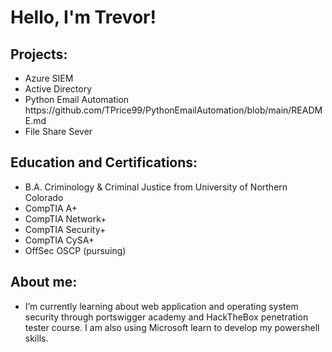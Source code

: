 <h1>Hello, I'm Trevor!</h1>

<h2>Projects:</h2>
<ul>
 <li>Azure SIEM</li> 
 <li>Active Directory</li> 
 <li>Python Email Automation</li> https://github.com/TPrice99/PythonEmailAutomation/blob/main/README.md
 <li>File Share Sever</li>
</ul>

<h2>Education and Certifications:</h2>
<ul>
  <li>B.A. Criminology & Criminal Justice from University of Northern Colorado</li>
  <li>CompTIA A+</li>
  <li>CompTIA Network+</li>
  <li>CompTIA Security+</li>
  <li>CompTIA CySA+</li>
  <li>OffSec OSCP (pursuing)</li>
</ul>

<h2>About me:</h2>
<ul>
  <li>I’m currently learning about web application and operating system security through portswigger academy and HackTheBox penetration tester course. I am also using Microsoft learn to develop my powershell skills.</li>
</ul>
